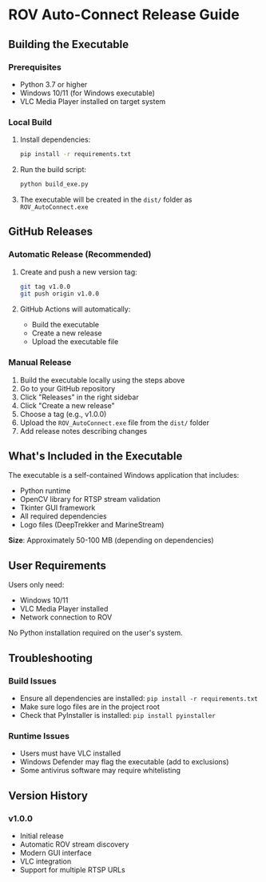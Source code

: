 # ROV Auto-Connect Release Guide

## Building the Executable

### Prerequisites
- Python 3.7 or higher
- Windows 10/11 (for Windows executable)
- VLC Media Player installed on target system

### Local Build
1. Install dependencies:
   ```bash
   pip install -r requirements.txt
   ```

2. Run the build script:
   ```bash
   python build_exe.py
   ```

3. The executable will be created in the `dist/` folder as `ROV_AutoConnect.exe`

## GitHub Releases

### Automatic Release (Recommended)
1. Create and push a new version tag:
   ```bash
   git tag v1.0.0
   git push origin v1.0.0
   ```

2. GitHub Actions will automatically:
   - Build the executable
   - Create a new release
   - Upload the executable file

### Manual Release
1. Build the executable locally using the steps above
2. Go to your GitHub repository
3. Click "Releases" in the right sidebar
4. Click "Create a new release"
5. Choose a tag (e.g., v1.0.0)
6. Upload the `ROV_AutoConnect.exe` file from the `dist/` folder
7. Add release notes describing changes

## What's Included in the Executable

The executable is a self-contained Windows application that includes:
- Python runtime
- OpenCV library for RTSP stream validation
- Tkinter GUI framework
- All required dependencies
- Logo files (DeepTrekker and MarineStream)

**Size**: Approximately 50-100 MB (depending on dependencies)

## User Requirements

Users only need:
- Windows 10/11
- VLC Media Player installed
- Network connection to ROV

No Python installation required on the user's system.

## Troubleshooting

### Build Issues
- Ensure all dependencies are installed: `pip install -r requirements.txt`
- Make sure logo files are in the project root
- Check that PyInstaller is installed: `pip install pyinstaller`

### Runtime Issues
- Users must have VLC installed
- Windows Defender may flag the executable (add to exclusions)
- Some antivirus software may require whitelisting

## Version History

### v1.0.0
- Initial release
- Automatic ROV stream discovery
- Modern GUI interface
- VLC integration
- Support for multiple RTSP URLs 